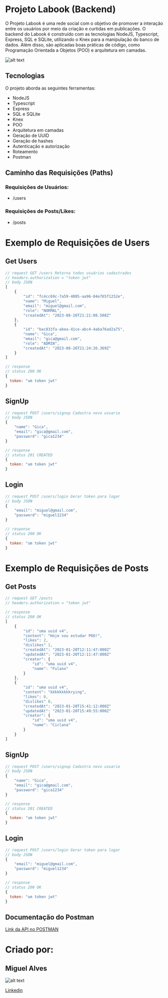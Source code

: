 # Projeto Labook (Backend)

 O Projeto Labook é uma rede social com o objetivo de promover a interação entre os usuários por meio da criação e curtidas em publicações. 
 O backend do Labook é construído com as tecnologias NodeJS, Typescript, Express, SQL e SQLite, utilizando o Knex para a manipulação do banco de dados. Além disso, são aplicadas boas práticas de código, como Programação Orientada a Objetos (POO) e arquitetura em camadas.

![alt text](https://uploaddeimagens.com.br/images/004/589/542/original/projeto-labook.png?1693094665 "Logo Title Text 1")

## Tecnologias
O projeto aborda as seguintes ferramentas:

* NodeJS
* Typescript
* Express
* SQL e SQLite
* Knex
* POO
* Arquitetura em camadas
* Geração de UUID
* Geração de hashes
* Autenticação e autorização
* Roteamento
* Postman

## Caminho das Requisições (Paths)
### Requisições de Usuários:
* /users
### Requisições de Posts/Likes:
* /posts

# Exemplo de Requisições de Users
## Get Users
```javascript
// request GET /users Retorna todos usuários cadastrados
// headers.authorization = "token jwt"
// body JSON
[
    {
        "id": "fc4cc69c-7a59-4005-aa96-84e765f1252e",
        "name": "Miguel",
        "email": "miguel@gmail.com",
        "role": "NORMAL",
        "createdAt": "2023-08-26T21:21:08.508Z"
    },
    {
        "id": "bac833fa-abea-41ce-abc4-4aba76ad2a75",
        "name": "Gica",
        "email": "gica@gmail.com",
        "role": "ADMIN",
        "createdAt": "2023-08-26T21:24:26.369Z"
    }
]

// response
// status 200 OK
{
  token: "um token jwt"
}
```
## SignUp
```javascript
// request POST /users/signup Cadastra novo usuario
// body JSON
{
    "name": "Gica",
    "email": "gica@gmail.com",
    "password": "gica1234"
}

// response
// status 201 CREATED
{
  token: "um token jwt"
}
```
## Login
```javascript
// request POST /users/login Gerar token para logar
// body JSON
{
    "email": "miguel@gmail.com",
    "password": "miguel1234"
}

// response
// status 200 OK
{
  token: "um token jwt"
}
```

# Exemplo de Requisições de Posts
## Get Posts
```javascript
// request GET /posts
// headers.authorization = "token jwt"

// response
// status 200 OK
[
    {
        "id": "uma uuid v4",
        "content": "Hoje vou estudar POO!",
        "likes": 2,
        "dislikes" 1,
        "createdAt": "2023-01-20T12:11:47:000Z"
        "updatedAt": "2023-01-20T12:11:47:000Z"
        "creator": {
            "id": "uma uuid v4",
            "name": "Fulano"
        }
    },
    {
        "id": "uma uuid v4",
        "content": "kkkkkkkkkrying",
        "likes": 0,
        "dislikes" 0,
        "createdAt": "2023-01-20T15:41:12:000Z"
        "updatedAt": "2023-01-20T15:49:55:000Z"
        "creator": {
            "id": "uma uuid v4",
            "name": "Ciclana"
        }
    }
]
```
## SignUp
```javascript
// request POST /users/signup Cadastra novo usuario
// body JSON
{
    "name": "Gica",
    "email": "gica@gmail.com",
    "password": "gica1234"
}

// response
// status 201 CREATED
{
  token: "um token jwt"
}
```
## Login
```javascript
// request POST /users/login Gerar token para logar
// body JSON
{
    "email": "miguel@gmail.com",
    "password": "miguel1234"
}

// response
// status 200 OK
{
  token: "um token jwt"
}
```

## Documentação do Postman
[Link da API no POSTMAN](https://documenter.getpostman.com/view/26594213/2s93sjT8SX)

# Criado por:
## Miguel Alves
![alt text](https://uploaddeimagens.com.br/images/004/544/373/original/imagem_pq.png?1689299009  "Logo Title Text 1" )

[Linkedin](https://www.linkedin.com/in/miguelbitz/)


